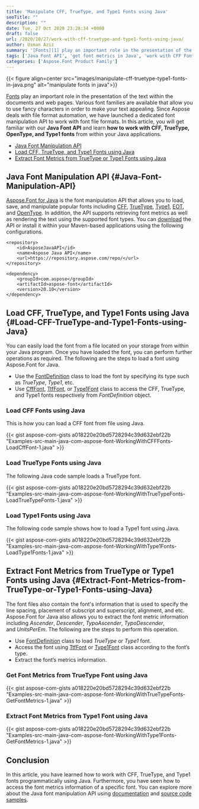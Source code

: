 ```yaml
---
title: 'Manipulate CFF, TrueType, and Type1 Fonts using Java'
seoTitle: ""
description: ""
date: Tue, 27 Oct 2020 23:28:34 +0000
draft: false
url: /2020/10/27/work-with-cff-truetype-and-type1-fonts-using-java/
author: Usman Aziz
summary: '[Fonts][1] play an important role in the presentation of the text within the documents and web pages. Various font families are available that allow you to use fancy characters in order to make your text appealing. Since Aspose deals with file format automation, we have launched a dedicated font manipulation API to work with font file formats. In this article, you will get familiar with our **Java Font API** and learn **how to work with CFF, TrueType, OpenType, and Type1 fonts** from within your Java applications.'
tags: ['Java Font API', 'get font metrics in Java', 'work with CFF Fonts in Java', 'work with TrueType Fonts in Java', 'work with Type1 Fonts in Java']
categories: ['Aspose.Font Product Family']
---
```




{{< figure align=center src="images/manipulate-cff-truetype-type1-fonts-in-java.png" alt="manipulate fonts in java">}}


[Fonts][2] play an important role in the presentation of the text within the documents and web pages. Various font families are available that allow you to use fancy characters in order to make your text appealing. Since Aspose deals with file format automation, we have launched a dedicated font manipulation API to work with font file formats. In this article, you will get familiar with our **Java Font API** and learn **how to work with CFF, TrueType, OpenType, and Type1 fonts** from within your Java applications.

*   [Java Font Manipulation API][3]
*   [Load CFF, TrueType, and Type1 Fonts using Java][4]
*   [Extract Font Metrics from TrueType or Type1 Fonts using Java][5]

## Java Font Manipulation API {#Java-Font-Manipulation-API}

[Aspose.Font for Java][6] is the font manipulation API that allows you to load, save, and manipulate popular fonts including [CFF][7], [TrueType][8], [Type1][9], [EOT][10], and [OpenType][11]. In addition, the API supports retrieving font metrics as well as rendering the text using the supported font types. You can [download][12] the API or install it within your Maven-based applications using the following configurations.

```
<repository>
    <id>AsposeJavaAPI</id>
    <name>Aspose Java API</name>
    <url>https://repository.aspose.com/repo/</url>
</repository>
```
```
<dependency>
    <groupId>com.aspose</groupId>
    <artifactId>aspose-font</artifactId>
    <version>20.10</version>
</dependency>
```

## Load CFF, TrueType, and Type1 Fonts using Java {#Load-CFF-TrueType-and-Type1-Fonts-using-Java}

You can easily load the font from a file located on your storage from within your Java program. Once you have loaded the font, you can perform further operations as required. The following are the steps to load a font using Aspose.Font for Java.

*   Use the [FontDefinition][13] class to load the font by specifying its type such as _TrueType_, _Type1_, etc.
*   Use [CffFont][14], [TtfFont][15], or [Type1Font][16] class to access the CFF, TrueType, and Type1 fonts respectively from _FontDefinition_ object.

### Load CFF Fonts using Java

This is how you can load a CFF font from file using Java.

{{< gist aspose-com-gists a018220e20bd5728294c39d632ebf22b "Examples-src-main-java-com-aspose-font-WorkingWithCFFFonts-LoadCffFont-1.java" >}}

### Load TrueType Fonts using Java

The following Java code sample loads a TrueType font.

{{< gist aspose-com-gists a018220e20bd5728294c39d632ebf22b "Examples-src-main-java-com-aspose-font-WorkingWithTrueTypeFonts-LoadTrueTypeFonts-1.java" >}}

### Load Type1 Fonts using Java

The following code sample shows how to load a Type1 font using Java.

{{< gist aspose-com-gists a018220e20bd5728294c39d632ebf22b "Examples-src-main-java-com-aspose-font-WorkingWithType1Fonts-LoadType1Fonts-1.java" >}}

## Extract Font Metrics from TrueType or Type1 Fonts using Java {#Extract-Font-Metrics-from-TrueType-or-Type1-Fonts-using-Java}

The font files also contain the font's information that is used to specify the line spacing, placement of subscript and superscript, alignment, and etc. Aspose.Font for Java also allows you to extract the font metric information including _Ascender_, _Descender_, _TypoAscender_, _TypoDescender_, and _UnitsPerEm_. The following are the steps to perform this operation.

*   Use [FontDefinition][17] class to load _TrueType_ or _Type1_ font.
*   Access the font using [TtfFont][18] or [Type1Font][19] class according to the font’s type.
*   Extract the font’s metrics information.

### Get Font Metrics from TrueType Font using Java

{{< gist aspose-com-gists a018220e20bd5728294c39d632ebf22b "Examples-src-main-java-com-aspose-font-WorkingWithTrueTypeFonts-GetFontMetrics-1.java" >}}

### Extract Font Metrics from Type1 Font using Java

{{< gist aspose-com-gists a018220e20bd5728294c39d632ebf22b "Examples-src-main-java-com-aspose-font-WorkingWithType1Fonts-GetFontMetrics-1.java" >}}

## Conclusion

In this article, you have learned how to work with CFF, TrueType, and Type1 fonts programmatically using Java. Furthermore, you have seen how to access the font metrics information of a specific font. You can explore more about the Java font manipulation API using [documentation][20] and [source code samples][21].




[1]: https://en.wikipedia.org/wiki/Font
[2]: https://en.wikipedia.org/wiki/Font
[3]: #Java-Font-Manipulation-API
[4]: #Load-CFF-TrueType-and-Type1-Fonts-using-Java
[5]: #Extract-Font-Metrics-from-TrueType-or-Type1-Fonts-using-Java
[6]: https://products.aspose.com/font/java
[7]: https://docs.fileformat.com/font/cff/
[8]: https://docs.fileformat.com/font/ttf/
[9]: https://docs.fileformat.com/font/type1/
[10]: https://docs.fileformat.com/font/eot/
[11]: https://docs.fileformat.com/font/otf/
[12]: https://downloads.aspose.com/font/java
[13]: https://apireference.aspose.com/font/java/com.aspose.font/FontDefinition
[14]: https://apireference.aspose.com/font/java/com.aspose.font/CffFont
[15]: https://apireference.aspose.com/font/java/com.aspose.font/TtfFont
[16]: https://apireference.aspose.com/font/java/com.aspose.font/Type1Font
[17]: https://apireference.aspose.com/font/java/com.aspose.font/FontDefinition
[18]: https://apireference.aspose.com/font/java/com.aspose.font/TtfFont
[19]: https://apireference.aspose.com/font/java/com.aspose.font/Type1Font
[20]: https://docs.aspose.com/font/java/getting-started/
[21]: https://github.com/aspose-font/Aspose.Font-for-Java





